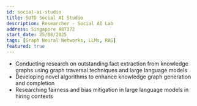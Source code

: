 ```yaml
---
id: social-ai-studio
title: SUTD Social AI Studio
description: Researcher - Social AI Lab
address: Singapore 487372
start_date: 25/08/2025
tags: [Graph Neural Networks, LLMs, RAG]
featured: true
---
```


- Conducting research on outstanding fact extraction from knowledge graphs using graph traversal techniques and large language models
- Developing novel algorithms to enhance knowledge graph generation and completion
- Researching fairness and bias mitigation in large language models in hiring contexts

